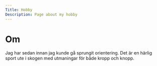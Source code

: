 ```yaml
---
Title: Hobby
Description: Page about my hobby
---
```

<div class="main-text">
<span class="underline"><h1>Om</h1></span>
<div class="text">
        <p>Jag har sedan innan jag kunde gå sprungit orientering. Det är en härlig sport ute i skogen med utmaningar för både kropp och knopp.</p>
</div>
</div>